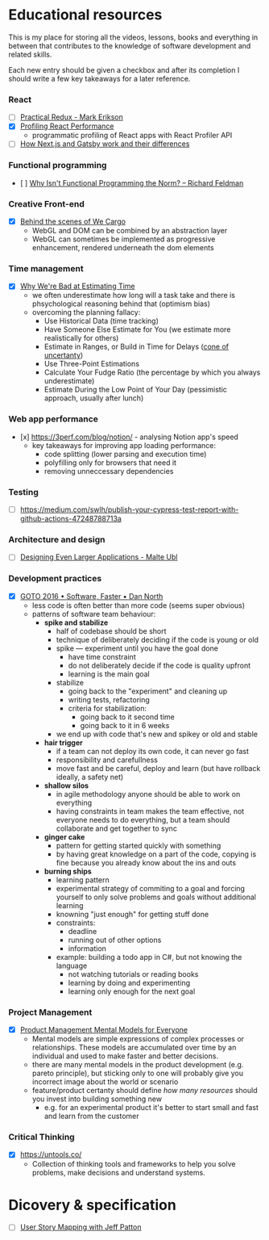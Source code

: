 # Educational resources

This is my place for storing all the videos, lessons, books and everything in between that contributes to the knowledge of software development and related skills.

Each new entry should be given a checkbox and after its completion I should write a few key takeaways for a later reference.

### React
- [ ] [Practical Redux - Mark Erikson](https://blog.isquaredsoftware.com/2016/10/practical-redux-part-0-introduction/)
- [x] [Profiling React Performance](https://addyosmani.com/blog/profiling-react-js/)
    - programmatic profiling of React apps with React Profiler API
- [ ] [How Next.js and Gatsby work and their differences](https://www.youtube.com/watch?v=xC4Yq_mXvPM&ab_channel=Prismic)

### Functional programming
- [ ] [Why Isn't Functional Programming the Norm? – Richard Feldman](https://www.youtube.com/watch?v=QyJZzq0v7Z4)

### Creative Front-end
- [x] [Behind the scenes of We Cargo](https://medium.com/epicagency/behind-the-scenes-of-we-cargo-3999f5f559c)
  - WebGL and DOM can be combined by an abstraction layer
  - WebGL can sometimes be implemented as progressive enhancement, rendered underneath the dom elements

### Time management
- [x] [Why We're Bad at Estimating Time](https://zapier.com/blog/how-to-estimate-time/) 
  - we often underestimate how long will a task take and there is phsychological reasoning behind that (optimism bias)
  - overcoming the planning fallacy: 
    - Use Historical Data (time tracking)
    - Have Someone Else Estimate for You (we estimate more realistically for others)
    - Estimate in Ranges, or Build in Time for Delays ([cone of uncertanty](https://user-images.githubusercontent.com/12981417/68505059-af593400-0266-11ea-8997-703625a60b66.png))
    - Use Three-Point Estimations
    - Calculate Your Fudge Ratio (the percentage by which you always underestimate)
    - Estimate During the Low Point of Your Day (pessimistic approach, usually after lunch)
    
### Web app performance
- [x] https://3perf.com/blog/notion/ - analysing Notion app's speed
    - key takeaways for improving app loading performance:
        - code splitting (lower parsing and execution time)
        - polyfilling only for browsers that need it
        - removing unneccessary dependencies
        
        
### Testing
- [ ] https://medium.com/swlh/publish-your-cypress-test-report-with-github-actions-47248788713a
    
### Architecture and design
- [ ] [Designing Even Larger Applications - Malte Ubl](https://medium.com/@cramforce/designing-even-larger-applications-460ee029012d) 

### Development practices
- [x] [GOTO 2016 • Software, Faster • Dan North](https://www.youtube.com/watch?v=USc-yLHXNUg&feature=youtu.be&t=1053&ab_channel=GOTOConferences)
    - less code is often better than more code (seems super obvious)
    - patterns of software team behaviour:
        - **spike and stabilize**
            - half of codebase should be short
            - technique of deliberately deciding if the code is young or old
            - spike 
              — experiment until you have the goal done
              - have time constraint
              - do not deliberately decide if the code is quality upfront
              - learning is the main goal
            - stabilize
              - going back to the "experiment" and cleaning up
              - writing tests, refactoring
              - criteria for stabilization:
                  - going back to it second time
                  - going back to it in 6 weeks
            - we end up with code that's new and spikey or old and stable
        - **hair trigger**
          - if a team can not deploy its own code, it can never go fast
          - responsibility and carefullness
          - move fast and be careful, deploy and learn (but have rollback ideally, a safety net)
        - **shallow silos**
          - in agile methodology anyone should be able to work on everything
          - having constraints in team makes the team effective, not everyone needs to do everything, but a team should collaborate and get together to sync
        - **ginger cake**
          - pattern for getting started quickly with something
          - by having great knowledge on a part of the code, copying is fine because you already know about the ins and outs
        - **burning ships**
            - learning pattern
            - experimental strategy of commiting to a goal and forcing yourself to only solve problems and goals without additional learning
            - knowning "just enough" for getting stuff done
            - constraints:
                - deadline
                - running out of other options
                - information
            - example: building a todo app in C#, but not knowing the language
                - not watching tutorials or reading books
                - learning by doing and experimenting
                - learning only enough for the next goal
                

### Project Management
- [x] [Product Management Mental Models for Everyone](https://blackboxofpm.com/product-management-mental-models-for-everyone-31e7828cb50b?gi=617d96bb2cb9) 
    - Mental models are simple expressions of complex processes or relationships. These models are accumulated over time by an individual and used to make faster and better decisions.
    - there are many mental models in the product development (e.g. pareto principle), but sticking only to one will probably give you incorrect image about the world or scenario
    - feature/product certanty should define *how many resources* should you invest into building something new
        - e.g. for an experimental product it's better to start small and fast and learn from the customer
        
### Critical Thinking
- [x] https://untools.co/
    - Collection of thinking tools and frameworks to help you solve problems, make decisions and understand systems.

# Dicovery & specification
- [ ] [User Story Mapping with Jeff Patton](https://www.youtube.com/watch?time_continue=225&v=AorAgSrHjKM&feature=emb_title&ab_channel=ComsystoReplyGmbH)
